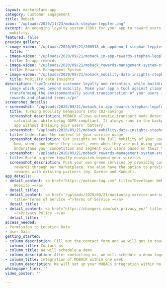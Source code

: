 ```yaml
---
layout: marketplace-app
category: Customer Engagement
title: Moback
icon: "/uploads/2020/11/23/moback-stephan-leppler.png"
excerpt: An engaging loyalty system (SDK) for your app to reward users for their green
  mobility.
featured: false
preview_gallery:
- image-video: "/uploads/2020/09/21/200918_mb_appdemo_1-stephan-leppler.mp4"
  title: ''
- image-video: "/uploads/2020/09/21/moback_in-app-rewards-stephan-leppler.png"
  title: In-app rewards
- image-video: "/uploads/2020/09/21/moback_rewards-management-system-stephan-leppler.png"
  title: Rewards Management System
- image-video: "/uploads/2020/09/21/moback_mobility-data-insights-stephan-leppler.png"
  title: Mobility data insights
description: "<p>Increase customer loyalty and retention, while building a green brand
  image which goes beyond mobility. Make your app a tool against climate change by
  transforming the environmentally sound transportation of your users into individual
  rewards and planted trees.</p>"
screenshot_details:
- screenshot: "/uploads/2020/09/21/moback_in-app-rewards-stephan-leppler.png"
  title: Turning mobility behaviours into CO2-savings
  screenshot_description: MOBACK allows automatic transport mode detection and CO2
    calculation while being GDPR compliant. It always runs in the background of your
    app without draining your users’ battery.
- screenshot: "/uploads/2020/09/21/moback_mobility-data-insights-stephan-leppler.png"
  title: Understand the context of your service usage
  screenshot_description: Get insights on the full mobility of your users, understanding
    how, when, and where they travel, even when they are not using your services.
    Understand your competition and segment your users based on their travel preferences.
- screenshot: "/uploads/2020/09/21/moback_rewards-management-system-stephan-leppler.png"
  title: Build a green loyalty ecosystem beyond your services
  screenshot_description: Push your own green services by providing custom individual
    rewards through our marketplace. You also have the option to provide affiliated
    rewards with existing partners (eg. Garmin and Komoot).
app_details:
- detail_content: <a href="https://motion-tag.com" title="Developer Website →">Developer
    Website →</a>
  detail_title: ''
- detail_content: <a href="/uploads/2020/09/21/motiontag-service-and-sdk-license-agreement_open.pdf"
    title="Terms of Service →">Terms of Service →</a>
  detail_title: ''
- detail_content: <a href="https://changers.com/sdk_privacy_en/" title="Privacy Policy
    →">Privacy Policy →</a>
  detail_title: ''
access_needed:
- Permission to Location Data
- User Data
getting_started:
- column_description: Fill out the contact form and we will get in touch with you.
  column_title: Contact us
- column_title: We will schedule a demo
  column_description: After contacting us, we will schedule a demo together with you.
- column_title: Integration of MOBACK within one week
  column_description: We will set up your MOBACK integration within no time.
whitepaper_link: ''
video_poster: ''

---
```

